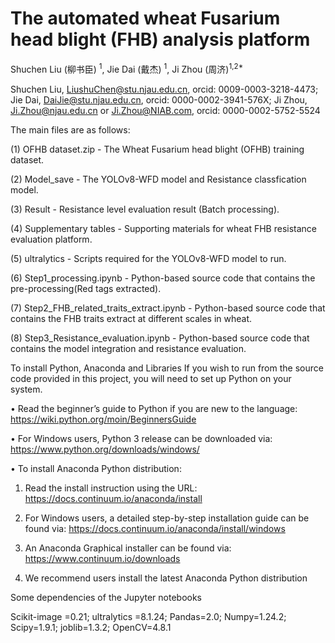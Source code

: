 # The automated wheat **Fusarium** head blight (FHB) analysis platform

Shuchen Liu (柳书臣) <sup>1</sup>, Jie Dai (戴杰) <sup>1</sup>, Ji Zhou (周济)<sup>1,2*</sup>

Shuchen Liu, LiushuChen@stu.njau.edu.cn, orcid: 0009-0003-3218-4473; Jie Dai, DaiJie@stu.njau.edu.cn, orcid: 0000-0002-3941-576X; Ji Zhou, Ji.Zhou@njau.edu.cn or Ji.Zhou@NIAB.com, orcid: 0000-0002-5752-5524

The main files are as follows:

(1) OFHB dataset.zip - The Wheat Fusarium head blight (OFHB) training dataset.

(2) Model_save - The YOLOv8-WFD model and Resistance classfication model.

(3) Result - Resistance level evaluation result (Batch processing). 

(4) Supplementary tables - Supporting materials for wheat FHB resistance evaluation platform.

(5) ultralytics - Scripts required for the YOLOv8-WFD model to run.

(6) Step1_processing.ipynb - Python-based source code that contains the pre-processing(Red tags extracted).

(7) Step2_FHB_related_traits_extract.ipynb - Python-based source code that contains the FHB traits extract at different scales in wheat.

(8) Step3_Resistance_evaluation.ipynb - Python-based source code that contains the model integration and resistance evaluation.

To install Python, Anaconda and Libraries
If you wish to run from the source code provided in this project, you will need to set up Python on your system.

• Read the beginner’s guide to Python if you are new to the language: https://wiki.python.org/moin/BeginnersGuide

• For Windows users, Python 3 release can be downloaded via: https://www.python.org/downloads/windows/

• To install Anaconda Python distribution:

1) Read the install instruction using the URL: https://docs.continuum.io/anaconda/install

2) For Windows users, a detailed step-by-step installation guide can be found via: https://docs.continuum.io/anaconda/install/windows

3) An Anaconda Graphical installer can be found via: https://www.continuum.io/downloads

4) We recommend users install the latest Anaconda Python distribution


Some dependencies of the Jupyter notebooks

Scikit-image =0.21; ultralytics =8.1.24; Pandas=2.0; Numpy=1.24.2; Scipy=1.9.1; joblib=1.3.2; OpenCV=4.8.1
